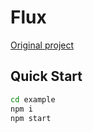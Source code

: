# Flux

[Original project](https://github.com/snabbdom/snabbdom)

## Quick Start

``` bash
cd example
npm i 
npm start
```